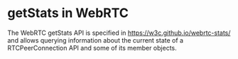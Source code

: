 <!-- go/cmark -->
<!--* freshness: {owner: 'hta' reviewed: '2024-01-08'} *-->

# getStats in WebRTC

The WebRTC getStats API is specified in
  https://w3c.github.io/webrtc-stats/
and allows querying information about the current state of a RTCPeerConnection
API and some of its member objects.
